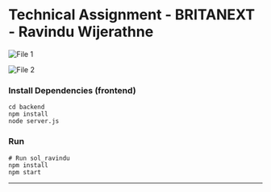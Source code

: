 # Technical Assignment - BRITANEXT - Ravindu Wijerathne 

![File 1](https://drive.google.com/uc?export=view&id=1CLPXvH9OU-jB14snlmDbhulY9FZWfsBO)

![File 2](https://drive.google.com/uc?export=view&id=1g46cRWoaqrIDMnZ_lbhstiLvWMqgaV6Q)

### Install Dependencies (frontend)

```
cd backend
npm install
node server.js
```

### Run

```
# Run sol_ravindu
npm install
npm start
```

---
